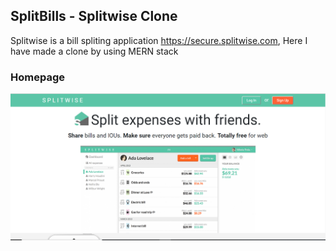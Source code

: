 ## SplitBills - Splitwise Clone
Splitwise is a bill spliting application https://secure.splitwise.com, Here I have made a clone by using MERN stack

### Homepage
![](images/homepage.png)

